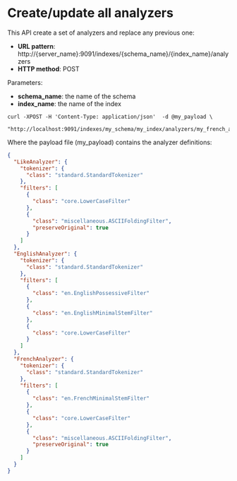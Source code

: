 # Create/update all analyzers

This API create a set of analyzers and replace any previous one:

* **URL pattern**: http://{server_name}:9091/indexes/{schema_name}/{index_name}/analyzers
* **HTTP method**: POST

Parameters:

* **schema_name**: the name of the schema
* **index_name**: the name of the index

```shell
curl -XPOST -H 'Content-Type: application/json'  -d @my_payload \
    "http://localhost:9091/indexes/my_schema/my_index/analyzers/my_french_analyzer"
```

Where the payload file (my_payload) contains the analyzer definitions:

```json
{
  "LikeAnalyzer": {
    "tokenizer": {
      "class": "standard.StandardTokenizer"
    },
    "filters": [
      {
        "class": "core.LowerCaseFilter"
      },
      {
        "class": "miscellaneous.ASCIIFoldingFilter",
        "preserveOriginal": true
      }
    ]
  },
  "EnglishAnalyzer": {
    "tokenizer": {
      "class": "standard.StandardTokenizer"
    },
    "filters": [
      {
        "class": "en.EnglishPossessiveFilter"
      },
      {
        "class": "en.EnglishMinimalStemFilter"
      },
      {
        "class": "core.LowerCaseFilter"
      }
    ]
  },
  "FrenchAnalyzer": {
    "tokenizer": {
      "class": "standard.StandardTokenizer"
    },
    "filters": [
      {
        "class": "en.FrenchMinimalStemFilter"
      },
      {
        "class": "core.LowerCaseFilter"
      },
      {
        "class": "miscellaneous.ASCIIFoldingFilter",
        "preserveOriginal": true
      }
    ]
  }
}
```
